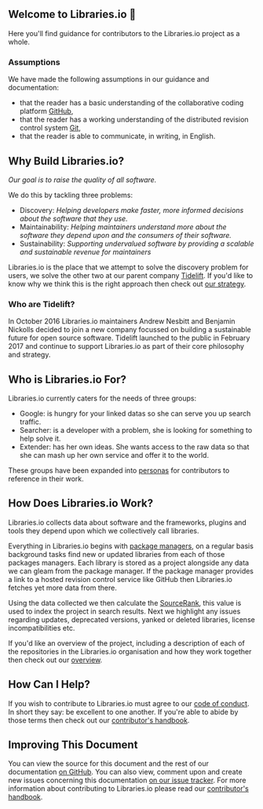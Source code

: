 ## Welcome to Libraries.io :tada:
Here you'll find guidance for contributors to the Libraries.io project as a whole.

### Assumptions
We have made the following assumptions in our guidance and documentation:

* that the reader has a basic understanding of the collaborative coding platform [GitHub](https://help.github.com/),
* that the reader has a working understanding of the distributed revision control system [Git](https://git-scm.com/docs/gittutorial),
* that the reader is able to communicate, in writing, in English.

## Why Build Libraries.io?
_Our goal is to raise the quality of all software._

We do this by tackling three problems:

* Discovery: _Helping developers make faster, more informed decisions about the software that they use._
* Maintainability: _Helping maintainers understand more about the software they depend upon and the consumers of their software._
* Sustainability: _Supporting undervalued software by providing a scalable and sustainable revenue for maintainers_

Libraries.io is the place that we attempt to solve the discovery problem for users, we solve the other two at our parent company [Tidelift](https://tidelift.com). If you'd like to know why we think this is the right approach then check out [our strategy](/strategy.md).

### Who are Tidelift?
In October 2016 Libraries.io maintainers Andrew Nesbitt and Benjamin Nickolls decided to join a new company focussed on building a sustainable future for open source software. Tidelift launched to the public in February 2017 and continue to support Libraries.io as part of their core philosophy and strategy.  

## Who is Libraries.io For?

Libraries.io currently caters for the needs of three groups:

* Google: is hungry for your linked datas so she can serve you up search traffic.
* Searcher: is a developer with a problem, she is looking for something to help solve it.
* Extender: has her own ideas. She wants access to the raw data so that she can mash up her own service and offer it to the world.

These groups have been expanded into [personas](/personas.md) for contributors to reference in their work.

## How Does Libraries.io Work?
Libraries.io collects data about software and the frameworks, plugins and tools they depend upon which we collectively call libraries.

Everything in Libraries.io begins with [package managers](/packagemanagers.md), on a regular basis background tasks find new or updated libraries from each of those packages managers. Each library is stored as a project alongside any data we can gleam from the package manager. If the package manager provides a link to a hosted revision control service like GitHub then Libraries.io fetches yet more data from there.

Using the data collected we then calculate the [SourceRank](/overview#sourcerank), this value is used to index the project in search results. Next we highlight any issues regarding updates, deprecated versions, yanked or deleted libraries, license incompatibilities etc.

If you'd like an overview of the project, including a description of each of the repositories in the Libraries.io organisation and how they work together then check out our [overview](/overview.md).

## How Can I Help?
If you wish to contribute to Libraries.io must agree to our [code of conduct](/CODE_OF_CONDUCT.md). In short they say: be excellent to one another. If you're able to abide by those terms then check out our [contributor's handbook](/contributorshandbook.md).

## Improving This Document
You can view the source for this document and the rest of our documentation [on GitHub](https://github.com/librariesio/documentation). You can also view, comment upon and create new issues concerning this documentation [on our issue tracker](https://github.com/librariesio/documentation). For more information about contributing to Libraries.io please read our [contributor's handbook](/contributorshandbook.md).
